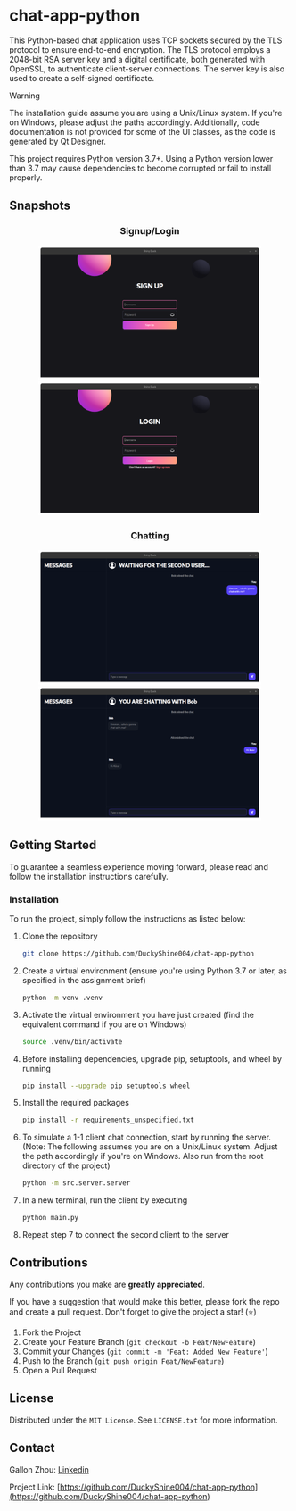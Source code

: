 # chat-app-python
This Python-based chat application uses TCP sockets secured by the TLS protocol to ensure end-to-end encryption. The TLS protocol employs a 2048-bit RSA server key and a digital certificate, both generated with OpenSSL, to authenticate client-server connections. The server key is also used to create a self-signed certificate.

> [!WARNING]
> The installation guide assume you are using a Unix/Linux system. If you're on Windows, please adjust the paths accordingly.
> Additionally, code documentation is not provided for some of the UI classes, as the code is generated by Qt Designer.
> 
> This project requires Python version 3.7+. Using a Python version lower than 3.7 may cause dependencies to become corrupted or fail to install properly.

## Snapshots
<h3 align="center">Signup/Login</h3>
<p align="center">
  <img src="https://github.com/DuckyShine004/chat-app-python/blob/main/snapshots/signup.png?raw=true" alt="signup" width="400"/>
  <img src="https://github.com/DuckyShine004/chat-app-python/blob/main/snapshots/login.png?raw=true" alt="login" width="400"/>
</p>

<h3 align="center">Chatting</h3>
<p align="center">
  <img src="https://github.com/DuckyShine004/chat-app-python/blob/main/snapshots/bob.png?raw=true" alt="bob" width="400"/>
  <img src="https://github.com/DuckyShine004/chat-app-python/blob/main/snapshots/alice.png?raw=true" alt="alice" width="400"/>
</p>

## Getting Started

To guarantee a seamless experience moving forward, please read and follow the installation instructions carefully.

### Installation

To run the project, simply follow the instructions as listed below:

1. Clone the repository
   ```sh
   git clone https://github.com/DuckyShine004/chat-app-python
   ```
2. Create a virtual environment (ensure you're using Python 3.7 or later, as specified in the assignment brief)
   ```sh
   python -m venv .venv
   ```
3. Activate the virtual environment you have just created (find the equivalent command if you are on Windows)
   ```sh
   source .venv/bin/activate
   ```
4. Before installing dependencies, upgrade pip, setuptools, and wheel by running
   ```sh
   pip install --upgrade pip setuptools wheel
   ```
5. Install the required packages
   ```sh
   pip install -r requirements_unspecified.txt
   ```
6. To simulate a 1-1 client chat connection, start by running the server. (Note: The following assumes you are on a Unix/Linux system. Adjust the path accordingly if you're on Windows. Also run from the root directory of the project)   
   ```sh
   python -m src.server.server
   ```
7. In a new terminal, run the client by executing
   ```sh
   python main.py
   ```
8. Repeat step 7 to connect the second client to the server

## Contributions

Any contributions you make are **greatly appreciated**.

If you have a suggestion that would make this better, please fork the repo and create a pull request. Don't forget to give the project a star! (⭐)

1. Fork the Project
2. Create your Feature Branch (`git checkout -b Feat/NewFeature`)
3. Commit your Changes (`git commit -m 'Feat: Added New Feature'`)
4. Push to the Branch (`git push origin Feat/NewFeature`)
5. Open a Pull Request

## License

Distributed under the `MIT License`. See `LICENSE.txt` for more information.

## Contact

Gallon Zhou: [Linkedin](https://www.linkedin.com/in/gallon-zhou-a3739b278/)

Project Link: [https://github.com/DuckyShine004/chat-app-python](https://github.com/DuckyShine004/chat-app-python)



